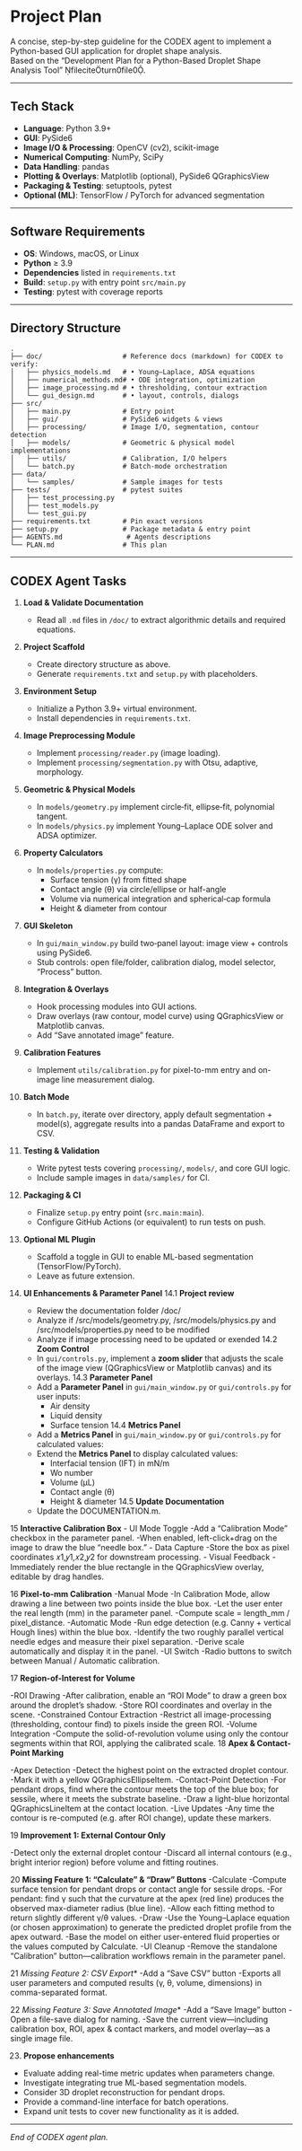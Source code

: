 # Project Plan

A concise, step-by-step guideline for the CODEX agent to implement a Python-based GUI application for droplet shape analysis.\
Based on the “Development Plan for a Python-Based Droplet Shape Analysis Tool” fileciteturn0file0.

---

## Tech Stack

- **Language**: Python 3.9+
- **GUI**: PySide6
- **Image I/O & Processing**: OpenCV (cv2), scikit-image
- **Numerical Computing**: NumPy, SciPy
- **Data Handling**: pandas
- **Plotting & Overlays**: Matplotlib (optional), PySide6 QGraphicsView
- **Packaging & Testing**: setuptools, pytest
- **Optional (ML)**: TensorFlow / PyTorch for advanced segmentation

---

## Software Requirements

- **OS**: Windows, macOS, or Linux
- **Python** ≥ 3.9
- **Dependencies** listed in `requirements.txt`
- **Build**: `setup.py` with entry point `src/main.py`
- **Testing**: pytest with coverage reports

---

## Directory Structure

```
.
├── doc/                    # Reference docs (markdown) for CODEX to verify:
│   ├── physics_models.md   # • Young–Laplace, ADSA equations
│   ├── numerical_methods.md# • ODE integration, optimization
│   ├── image_processing.md # • thresholding, contour extraction
│   └── gui_design.md       # • layout, controls, dialogs
├── src/
│   ├── main.py             # Entry point
│   ├── gui/                # PySide6 widgets & views
│   ├── processing/         # Image I/O, segmentation, contour detection
│   ├── models/             # Geometric & physical model implementations
│   ├── utils/              # Calibration, I/O helpers
│   └── batch.py            # Batch‐mode orchestration
├── data/
│   └── samples/            # Sample images for tests
├── tests/                  # pytest suites
│   ├── test_processing.py
│   ├── test_models.py
│   └── test_gui.py
├── requirements.txt        # Pin exact versions
├── setup.py                # Package metadata & entry point
├── AGENTS.md                # Agents descriptions
└── PLAN.md                 # This plan
```

---

## CODEX Agent Tasks

1. **Load & Validate Documentation**

   - Read all `.md` files in `/doc/` to extract algorithmic details and required equations.

2. **Project Scaffold**

   - Create directory structure as above.
   - Generate `requirements.txt` and `setup.py` with placeholders.

3. **Environment Setup**

   - Initialize a Python 3.9+ virtual environment.
   - Install dependencies in `requirements.txt`.

4. **Image Preprocessing Module**

   <!-- Completed by Codex -->

   - Implement `processing/reader.py` (image loading).
   - Implement `processing/segmentation.py` with Otsu, adaptive, morphology.

5. **Geometric & Physical Models**

   <!-- Completed by Codex -->

   - In `models/geometry.py` implement circle‐fit, ellipse‐fit, polynomial tangent.
   - In `models/physics.py` implement Young–Laplace ODE solver and ADSA optimizer.

6. **Property Calculators**

   <!-- Completed by Codex -->

   - In `models/properties.py` compute:
     - Surface tension (γ) from fitted shape
     - Contact angle (θ) via circle/ellipse or half-angle
     - Volume via numerical integration and spherical‐cap formula
     - Height & diameter from contour

7. **GUI Skeleton**

   <!-- Completed by Codex -->

   - In `gui/main_window.py` build two‐panel layout: image view + controls using PySide6.
   - Stub controls: open file/folder, calibration dialog, model selector, “Process” button.

8. **Integration & Overlays**

   <!-- Completed by Codex -->

   - Hook processing modules into GUI actions.
   - Draw overlays (raw contour, model curve) using QGraphicsView or Matplotlib canvas.
   - Add “Save annotated image” feature.

9. **Calibration Features**

   <!-- Completed by Codex -->

   - Implement `utils/calibration.py` for pixel-to-mm entry and on-image line measurement dialog.

10. **Batch Mode**

    <!-- Completed by Codex -->

    - In `batch.py`, iterate over directory, apply default segmentation + model(s), aggregate results into a pandas DataFrame and export to CSV.

11. **Testing & Validation**

    <!-- Completed by Codex -->

    - Write pytest tests covering `processing/`, `models/`, and core GUI logic.
    - Include sample images in `data/samples/` for CI.

12. **Packaging & CI**

    <!-- Completed by Codex -->

    - Finalize `setup.py` entry point (`src.main:main`).
    - Configure GitHub Actions (or equivalent) to run tests on push.

13. **Optional ML Plugin**

    <!-- Completed by Codex -->

    - Scaffold a toggle in GUI to enable ML-based segmentation (TensorFlow/PyTorch).
    - Leave as future extension.

14. **UI Enhancements & Parameter Panel**
14.1 **Project review**
    - Review the documentation folder /doc/
    - Analyze if /src/models/geometry.py, /src/models/physics.py and /src/models/properties.py need to be modified
    - Analyze if image processing need to be updated or exended
14.2 **Zoom Control**
    <!-- Completed by Codex -->
    - In `gui/controls.py`, implement a **zoom slider** that adjusts the scale of the image view (QGraphicsView or Matplotlib canvas) and its overlays.
14.3 **Parameter Panel**
    <!-- Completed by Codex -->
    - Add a **Parameter Panel** in `gui/main_window.py` or `gui/controls.py` for user inputs:
      - Air density
      - Liquid density
      - Surface tension
14.4 **Metrics Panel**
    <!-- Completed by Codex -->
    - Add a **Metrics Panel** in `gui/main_window.py` or `gui/controls.py` for calculated values:
    - Extend the **Metrics Panel** to display calculated values:
      - Interfacial tension (IFT) in mN/m
      - Wo number
      - Volume (µL)
      - Contact angle (θ)
      - Height & diameter
14.5 **Update Documentation**
    <!-- Completed by Codex -->
    - Update the DOCUMENTATION.m.

15 **Interactive Calibration Box**
    <!-- Completed by Codex -->
    - UI Mode Toggle
      -Add a “Calibration Mode” checkbox in the parameter panel.
      -When enabled, left-click+drag on the image to draw the blue “needle box.”
    - Data Capture
      -Store the box as pixel coordinates 𝑥1,𝑦1,𝑥2,𝑦2 for downstream processing.
    - Visual Feedback
      -Immediately render the blue rectangle in the QGraphicsView overlay, editable by drag handles.

16 **Pixel-to-mm Calibration**
    <!-- Completed by Codex -->
    -Manual Mode
      -In Calibration Mode, allow drawing a line between two points inside the blue box.
      -Let the user enter the real length (mm) in the parameter panel.
      -Compute scale = length_mm / pixel_distance.
   -Automatic Mode
      -Run edge detection (e.g. Canny + vertical Hough lines) within the blue box.
      -Identify the two roughly parallel vertical needle edges and measure their pixel separation.
      -Derive scale automatically and display it in the panel.
    -UI Switch
      -Radio buttons to switch between Manual / Automatic calibration.

17 **Region-of-Interest for Volume**
   <!-- Completed by Codex -->
   -ROI Drawing
      -After calibration, enable an “ROI Mode” to draw a green box around the droplet’s shadow.
      -Store ROI coordinates and overlay in the scene.
   -Constrained Contour Extraction
      -Restrict all image-processing (thresholding, contour find) to pixels inside the green ROI.
   -Volume Integration
      -Compute the solid-of-revolution volume using only the contour segments within that ROI, applying the calibrated scale.
18 **Apex & Contact-Point Marking**
   <!-- Completed by Codex -->
   -Apex Detection
      -Detect the highest point on the extracted droplet contour.
      -Mark it with a yellow QGraphicsEllipseItem.
   -Contact-Point Detection
      -For pendant drops, find where the contour meets the top of the blue box; for sessile, where it meets the substrate baseline.
      -Draw a light-blue horizontal QGraphicsLineItem at the contact location.
  -Live Updates
      -Any time the contour is re-computed (e.g. after ROI change), update these markers.

19 **Improvement 1: External Contour Only**
   <!-- Completed by Codex -->
   -Detect only the external droplet contour
     -Discard all internal contours (e.g., bright interior region) before volume and fitting routines.

20 **Missing Feature 1: “Calculate” & “Draw” Buttons**
   -Calculate
     -Compute surface tension for pendant drops or contact angle for sessile drops.
     -For pendant: find γ such that the curvature at the apex (red line) produces the observed max-diameter radius (blue line).
     -Allow each fitting method to return slightly different γ/θ values.
   -Draw
     -Use the Young–Laplace equation (or chosen approximation) to generate the predicted droplet profile from the apex outward.
     -Base the model on either user-entered fluid properties or the values computed by Calculate.
   -UI Cleanup
     -Remove the standalone “Calibration” button—calibration workflows remain in the parameter panel.

21 *Missing Feature 2: CSV Export**
   -Add a “Save CSV” button
     -Exports all user parameters and computed results (γ, θ, volume, dimensions) in comma-separated format.

22 *Missing Feature 3: Save Annotated Image**
   -Add a “Save Image” button
     -Open a file-save dialog for naming.
     -Save the current view—including calibration box, ROI, apex & contact markers, and model overlay—as a single image file.



23. **Propose enhancements**
   - Evaluate adding real-time metric updates when parameters change.
   - Investigate integrating true ML-based segmentation models.
   - Consider 3D droplet reconstruction for pendant drops.
   - Provide a command-line interface for batch operations.
   - Expand unit tests to cover new functionality as it is added.
---
*End of CODEX agent plan.*
